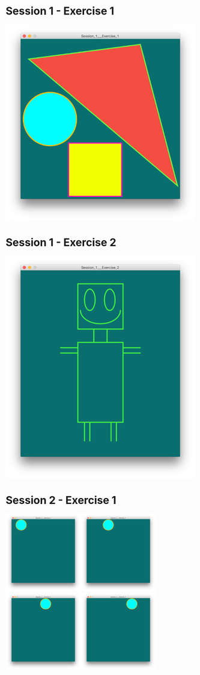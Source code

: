 # Session 1 - Exercise 1
![](https://github.com/00111000/Schulich-IgniteCS/blob/master/Session_1___Exercise_1/Sample.png)

# Session 1 - Exercise 2
![](https://github.com/00111000/Schulich-IgniteCS/blob/master/Session_1___Exercise_2/Sample.png)

# Session 2 - Exercise 1
<img src="https://github.com/00111000/Schulich-IgniteCS/blob/master/Session_2___Exersice_1/Sample-1.png" width="200"/><img src="https://github.com/00111000/Schulich-IgniteCS/blob/master/Session_2___Exersice_1/Sample-2.png" width="200"/><img src="https://github.com/00111000/Schulich-IgniteCS/blob/master/Session_2___Exercise_1/Sample-3.png" width="200"/><img src="https://github.com/00111000/Schulich-IgniteCS/blob/master/Session_2___Exercise_1/Sample-4.png" width="200"/>
